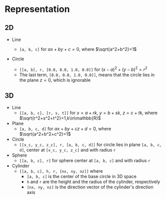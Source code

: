 # Representation
## 2D
* Line
  * `[a, b, c]` for $ax+by+c=0$, where $\sqrt{a^2+b^2}=1$

* Circle
  * `[[a, b], r, [0.0, 0.0, 1.0, 0.0]]` for $(x-a)^2+(y-b)^2=r^2$
  * The last term, `[0.0, 0.0, 1.0, 0.0]]`, means that the circle lies in the plane $z=0$, which is ignorable

## 3D
* Line
  * `[[a, b, c], [r, s, t]]` for 
$x=a+rk$,
$y=b+sk$,
$z=c+tk$, where $\sqrt{r^2+s^2+t^2}=1,k\in\mathbb{R}$
* Plane
  * `[a, b, c, d]` for $ax+by+cz+d=0$, where $\sqrt{a^2+b^2+c^2}=1$
* Circle
  * `[[x_c, y_c, z_c], r, [a, b, c, d]]` for circle lies in plane `[a, b, c, d]`, center at `[x_c, y_c, z_c]` and with radius `r`
* Sphere
  * `[[a, b, c], r]` for sphere center at `[a, b, c]` and with radius `r`
* Cylinder
  * `[[a, b, c], h, r, [nx, ny, nz]]` where
    * `[a, b, c]` is the center of the base circle in 3D space
    * `h` and `r` are the height and the radius of the cylinder, respectively
    * `[nx, ny, nz]` is the direction vector of the cylinder's direction axis